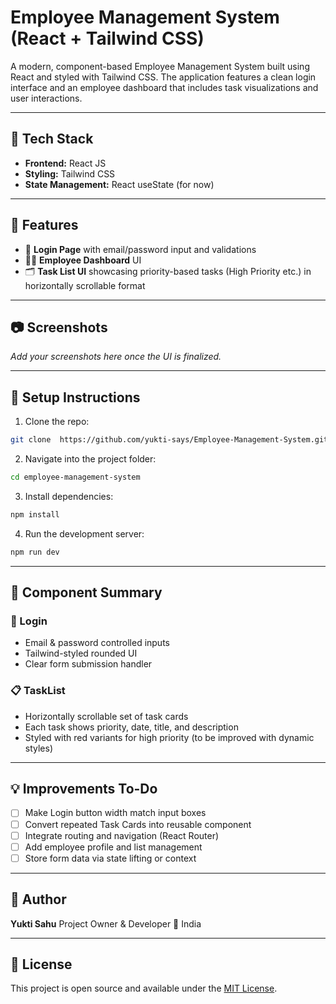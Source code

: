 # Employee Management System (React + Tailwind CSS)

A modern, component-based Employee Management System built using React and styled with Tailwind CSS. The application features a clean login interface and an employee dashboard that includes task visualizations and user interactions.

---

## 🚀 Tech Stack

* **Frontend:** React JS
* **Styling:** Tailwind CSS
* **State Management:** React useState (for now)

---

## 📌 Features

* 🔐 **Login Page** with email/password input and validations
* 🧑‍💼 **Employee Dashboard** UI
* 🗂️ **Task List UI** showcasing priority-based tasks (High Priority etc.) in horizontally scrollable format

---

## 📷 Screenshots

*Add your screenshots here once the UI is finalized.*

---

## 🔧 Setup Instructions

1. Clone the repo:

```bash
git clone  https://github.com/yukti-says/Employee-Management-System.git
```

2. Navigate into the project folder:

```bash
cd employee-management-system
```

3. Install dependencies:

```bash
npm install
```

4. Run the development server:

```bash
npm run dev
```

---

## 🧩 Component Summary

### 🔐 Login

* Email & password controlled inputs
* Tailwind-styled rounded UI
* Clear form submission handler

### 📋 TaskList

* Horizontally scrollable set of task cards
* Each task shows priority, date, title, and description
* Styled with red variants for high priority (to be improved with dynamic styles)

---

## 💡 Improvements To-Do

* [ ] Make Login button width match input boxes
* [ ] Convert repeated Task Cards into reusable component
* [ ] Integrate routing and navigation (React Router)
* [ ] Add employee profile and list management
* [ ] Store form data via state lifting or context

---

## 🧠 Author

**Yukti Sahu**
Project Owner & Developer
📍 India

---

## 📄 License

This project is open source and available under the [MIT License](LICENSE).


